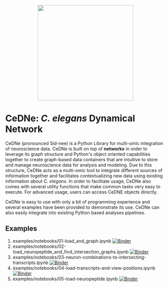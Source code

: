 <p align="center">
  <img src="https://raw.githubusercontent.com/sahilm89/CeDNe/assets/cedne_logo.svg" width="300"/>
</p>

# CeDNe: *C. elegans* Dynamical Network

CeDNe (pronounced Sid-nee) is a Python Library for multi-omic integration of neuroscience data. CeDNe is built on top of **networkx** in order to leverage its graph structure
and Python's object oriented capabilities together to create graph-based data containers that are
intuitive to store and manage neuroscience data for analysis and modeling. Due to this structure, CeDNe acts as a multi-omic tool to integrate different sources of information together and facilitates contextualizing new data using existing information about *C. elegans*. In order to facilitate usage, CeDNe
also comes with several utility functions that make common tasks very easy to execute. For advanced usage,
users can access CeDNE objects directly.

CeDNe is easy to use with only a bit of programming experience and several examples have been provided to 
demonstrate its use. CeDNe can also easily integrate into existing Python based analyses pipelines.

## Examples

1. examples/notebooks/01-load_and_graph.ipynb [![Binder](https://mybinder.org/badge_logo.svg)](https://mybinder.org/v2/gh/sahilm89/CeDNe/HEAD?filepath=examples/notebooks/01-load_and_graph.ipynb)
2. examples/notebooks/02-load_neuropeptide_and_find_intersection_graphs.ipynb [![Binder](https://mybinder.org/badge_logo.svg)](https://mybinder.org/v2/gh/sahilm89/CeDNe/HEAD?filepath=examples/notebooks/02-load_neuropeptide_and_find_intersection_graphs.ipynb)
3. examples/notebooks/03-neuron-combinations-to-intersecting-transcripts.ipynb [![Binder](https://mybinder.org/badge_logo.svg)](https://mybinder.org/v2/gh/sahilm89/CeDNe/HEAD?filepath=examples/notebooks/03-neuron-combinations-to-intersecting-transcripts.ipynb)
4. examples/notebooks/04-load-transcripts-and-view-positions.ipynb [![Binder](https://mybinder.org/badge_logo.svg)](https://mybinder.org/v2/gh/sahilm89/CeDNe/HEAD?filepath=examples/notebooks/04-load-transcripts-and-view-positions.ipynb)
5. examples/notebooks/05-load-neuropeptide.ipynb [![Binder](https://mybinder.org/badge_logo.svg)](https://mybinder.org/v2/gh/sahilm89/CeDNe/HEAD?filepath=examples/notebooks/05-load-neuropeptide.ipynb)



